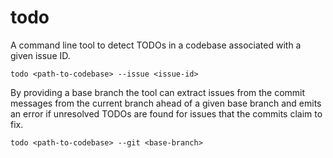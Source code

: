 # todo

A command line tool to detect TODOs in a codebase associated with a given issue ID.

 `todo <path-to-codebase> --issue <issue-id>`

By providing a base branch the tool can extract issues from the commit messages from the current branch ahead of a given base branch and emits an error if unresolved TODOs are found for issues that the commits claim to fix.

 `todo <path-to-codebase> --git <base-branch>`
